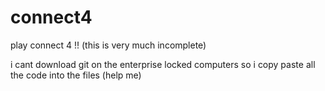 # connect4
play connect 4 !!
(this is very much incomplete)

i cant download git on the enterprise locked computers so i copy paste all the code into the files (help me)
